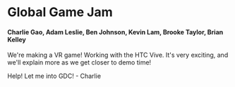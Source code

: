 # Global Game Jam
#### Charlie Gao, Adam Leslie, Ben Johnson, Kevin Lam, Brooke Taylor, Brian Kelley

We're making a VR game! Working with the HTC Vive. It's very exciting, and we'll explain more as we get closer to demo time!

Help! Let me into GDC! - Charlie
